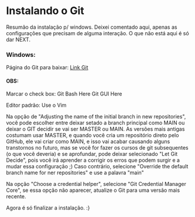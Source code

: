 # Instalando o Git
Resumão da instalação p/ windows. Deixei comentado aqui, apenas as configurações que precisam de alguma interação. O que não está aqui é só dar NEXT.

### Windows:
Página do Git para baixar: [Link Git](https://git-scm.com)



#### OBS:
Marcar o check box: Git Bash Here
		   						  Git GUI Here



Editor padrão: Use o Vim



Na opção de "Adjusting the name of the initial branch in new repositories", você pode escolher entre deixar setado a branch principal como MAIN ou deixar o GIT decidir se vai ser MASTER ou MAIN. As versões mais antigas costumam usar MASTER, e quando você cria um repositório direto pelo GitHub, ele vai criar como MAIN, e isso vai acabar causando alguns transtornos no futuro, mas se você for fazer os cursos de git subsequentes (o que você deveria) e se aprofundar, pode deixar selecionado "Let Git Decide", pois você irá aprender a corrigir os erros que podem surgir e a mudar essa configuração ;)
Caso contrário, selecione "Override the default branch name for ner repositories" e use a palavra "main"



Na opção "Choose a credential helper", selecione "Git Credential Manager Core", se essa opção não aparecer, atualize o Git para uma versão mais recente.



Agora é só finalizar a instalação. :}